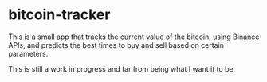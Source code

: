 ﻿# bitcoin-tracker


This is a small app that tracks the current value of the bitcoin, using Binance APIs, and predicts the best times to buy and sell based on certain parameters.

This is still a work in progress and far from being what I want it to be.

